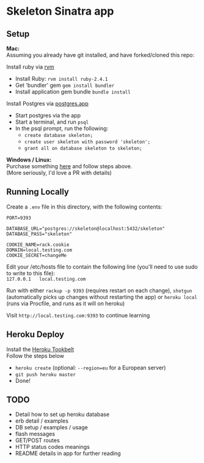 Skeleton Sinatra app
====================

Setup
-----

**Mac:**  
Assuming you already have git installed, and have forked/cloned this repo:

Install ruby via [rvm](https://rvm.io/)  
  - Install Ruby: `rvm install ruby-2.4.1`
  - Get 'bundler' gem `gem install bundler`
  - Install application gem bundle `bundle install`

Install Postgres via [postgres.app](https://postgresapp.com/)
  - Start postgres via the app
  - Start a terminal, and run `psql`
  - In the psql prompt, run the following:
    - `create database skeleton;`
    - `create user skeleton with password 'skeleton';`
    - `grant all on database skeleton to skeleton;`


**Windows / Linux:**  
Purchase something [here](https://www.apple.com/uk/mac/) and follow steps above.  
(More seriously, I'd love a PR with details)


Running Locally
---------------

Create a `.env` file in this directory, with the following contents:  
```
PORT=9393

DATABASE_URL="postgres://skeleton@localhost:5432/skeleton"
DATABASE_PASS="skeleton"

COOKIE_NAME=rack.cookie
DOMAIN=local.testing.com
COOKIE_SECRET=changeMe
```

Edit your /etc/hosts file to contain the following line (you'll need to use sudo to write to this file):  
`127.0.0.1   local.testing.com`

Run with either `rackup -p 9393` (requires restart on each change), `shotgun` (automatically picks up changes without restarting the app) or `heroku local` (runs via Procfile, and runs as it will on heroku)

Visit `http://local.testing.com:9393` to continue learning


Heroku Deploy
-------------

Install the [Heroku Tookbelt](https://devcenter.heroku.com/articles/heroku-cli)  
Follow the steps below  
  - `heroku create` (optional: `--region=eu` for a European server)
  - `git push heroku master`
  - Done!

**TODO**
--------
- Detail how to set up heroku database
- erb detail / examples
- DB setup / examples / usage
- flash messages
- GET/POST routes
- HTTP status codes meanings
- README details in app for further reading
